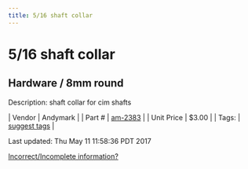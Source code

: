 ```yaml
---
title: 5/16 shaft collar
---
```


# 5/16 shaft collar
## Hardware / 8mm round
Description: 	shaft collar for cim shafts 

| Vendor | Andymark | 
| Part # | [am-2383](http://www.andymark.com/product-p/am-2383.htm) | 
| Unit Price | $3.00 | 
| Tags: | [suggest tags](https://docs.google.com/forms/d/e/1FAIpQLSeWyY8v3RgOty-MyWmh9U0iivNYN_molChYyS-0U-o-kOAv_g/viewform) | 

Last updated: Thu May 11 11:58:36 PDT 2017

 [Incorrect/Incomplete information?](https://docs.google.com/forms/d/e/1FAIpQLSeWyY8v3RgOty-MyWmh9U0iivNYN_molChYyS-0U-o-kOAv_g/viewform)